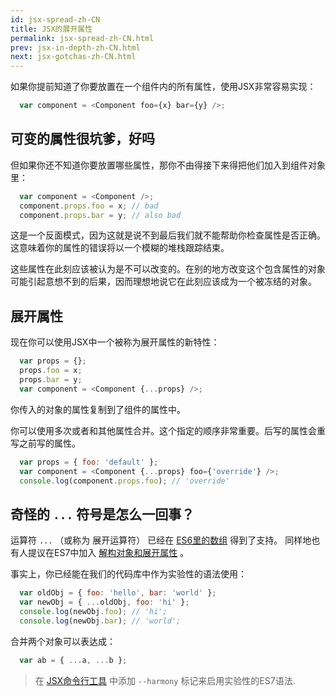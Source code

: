```yaml
---
id: jsx-spread-zh-CN
title: JSX的展开属性
permalink: jsx-spread-zh-CN.html
prev: jsx-in-depth-zh-CN.html
next: jsx-gotchas-zh-CN.html
---
```


如果你提前知道了你要放置在一个组件内的所有属性，使用JSX非常容易实现：

```javascript
  var component = <Component foo={x} bar={y} />;
```

## 可变的属性很坑爹，好吗

但如果你还不知道你要放置哪些属性，那你不由得接下来得把他们加入到组件对象里：

```javascript
  var component = <Component />;
  component.props.foo = x; // bad
  component.props.bar = y; // also bad
```

这是一个反面模式，因为这就是说不到最后我们就不能帮助你检查属性是否正确。这意味着你的属性的错误将以一个模糊的堆栈跟踪结束。

这些属性在此刻应该被认为是不可以改变的。在别的地方改变这个包含属性的对象可能引起意想不到的后果，因而理想地说它在此刻应该成为一个被冻结的对象。

## 展开属性

现在你可以使用JSX中一个被称为展开属性的新特性：

```javascript
  var props = {};
  props.foo = x;
  props.bar = y;
  var component = <Component {...props} />;
```

你传入的对象的属性复制到了组件的属性中。

你可以使用多次或者和其他属性合并。这个指定的顺序非常重要。后写的属性会重写之前写的属性。

```javascript
  var props = { foo: 'default' };
  var component = <Component {...props} foo={'override'} />;
  console.log(component.props.foo); // 'override'
```

## 奇怪的 `...` 符号是怎么一回事？

 运算符 `...` （或称为 展开运算符） 已经在 [ES6里的数组](https://developer.mozilla.org/en-US/docs/Web/JavaScript/Reference/Operators/Spread_operator) 得到了支持。 同样地也有人提议在ES7中加入 [解构对象和展开属性](https://github.com/sebmarkbage/ecmascript-rest-spread) 。

事实上，你已经能在我们的代码库中作为实验性的语法使用：

```javascript
  var oldObj = { foo: 'hello', bar: 'world' };
  var newObj = { ...oldObj, foo: 'hi' };
  console.log(newObj.foo); // 'hi';
  console.log(newObj.bar); // 'world';
```

合并两个对象可以表达成：

```javascript
  var ab = { ...a, ...b };
```

> 在 [JSX命令行工具](http://npmjs.org/package/react-tools) 中添加 `--harmony` 标记来启用实验性的ES7语法.
